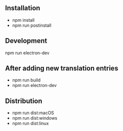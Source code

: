 ## Installation

- npm install
- npm run postinstall

## Development

npm run electron-dev

## After adding new translation entries

- npm run build
- npm run electron-dev

## Distribution

- npm run dist:macOS
- npm run dist:windows
- npm run dist:linux
